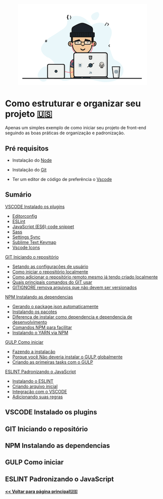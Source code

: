 <p align="center">
  <img width="420" src="screenshot/front-end-developers.gif" alt="Front-end Developer">
</p>

# Como estruturar e organizar seu projeto [🇺🇸](README.md)

Apenas um simples exemplo de como iniciar seu projeto de front-end seguindo as boas práticas de organização e padronização.


## Pré requisitos

- Instalação do [Node](https://nodejs.org/en/)

- Instalação do [Git](https://git-scm.com/downloads)

- Ter um editor de código de preferência o [Vscode](https://code.visualstudio.com/download)


## Sumário

[VSCODE Instalado os plugins](#)

- [Editorconfig](#)
- [ESLint](#)
- [JavaScript (ES6) code snippet](#)
- [Sass](#)
- [Settings Sync](#)
- [Sublime Text Keymap](#)
- [Vscode Icons](#)


[GIT Iniciando o repositório](#)

- [Setando as configurações de usuário](#)
- [Como iniciar o repositório localmente](#)
- [Como adicionar o repositório remoto mesmo já tendo criado localmente](#)
- [Quais principais comandos do GIT usar](#)
- [GITIGNORE remova arquivos que não devem ser versionados](#)


[NPM Instalando as dependencias](#)

- [Gerando o package.json automaticamente](#)
- [Instalando os pacotes](#)
- [Diferença de instalar como dependencia e dependencia de desenvolvimento](#)
- [Comandos NPM para facilitar](#)
- [Instalando o YARN via NPM](#)


[GULP Como iniciar](#)

- [Fazendo a instalação](#)
- [Porque você Não deveria instalar o GULP globalmente](#)
- [Criando as primeiras tasks com o GULP](#)


[ESLINT Padronizando o JavaScript](#)

- [Instalando o ESLINT](#)
- [Criando arquivo inicial](#)
- [Integração com o VSCODE](#)
- [Adicionando suas regras](#)


## VSCODE Instalado os plugins


## GIT Iniciando o repositório


## NPM Instalando as dependencias


## GULP Como iniciar


## ESLINT Padronizando o JavaScript





#### [<< Voltar para página principal](README.md)[🇺🇸](README.md)
